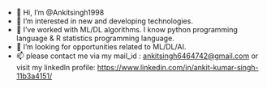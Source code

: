 - 👋 Hi, I’m @Ankitsingh1998
- 👀 I’m interested in new and developing technologies.
- 🌱 I’ve worked with ML/DL algorithms. I know python programming language & R statistics programming language.
- 💞️ I’m looking for opportunities related to ML/DL/AI.
- 📫 please contact me via my mail_id : ankitsingh6464742@gmail.com or visit my linkedln profile: https://www.linkedin.com/in/ankit-kumar-singh-11b3a4151/

<!---
Ankitsingh1998/Ankitsingh1998 is a ✨ special ✨ repository because its `README.md` (this file) appears on your GitHub profile.
You can click the Preview link to take a look at your changes.
--->
